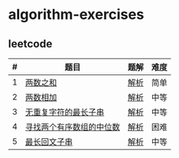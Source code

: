 # algorithm-exercises

## leetcode

| # | 题目 | 题解 | 难度 |
|---|---|---|---|
| 1 | [两数之和](src/main/java/com/sigalhu/ae/leetcode/p1/problem.md) | [解析](src/main/java/com/sigalhu/ae/leetcode/p1/article.md) | 简单 |
| 2 | [两数相加](src/main/java/com/sigalhu/ae/leetcode/p2/problem.md) | [解析](src/main/java/com/sigalhu/ae/leetcode/p2/article.md) | 中等 |
| 3 | [无重复字符的最长子串](src/main/java/com/sigalhu/ae/leetcode/p3/problem.md) | [解析](src/main/java/com/sigalhu/ae/leetcode/p3/article.md) | 中等 |
| 4 | [寻找两个有序数组的中位数](src/main/java/com/sigalhu/ae/leetcode/p4/problem.md) | [解析](src/main/java/com/sigalhu/ae/leetcode/p4/article.md) | 困难 |
| 5 | [最长回文子串](src/main/java/com/sigalhu/ae/leetcode/p5/problem.md) | [解析](src/main/java/com/sigalhu/ae/leetcode/p5/article.md) | 中等 |
